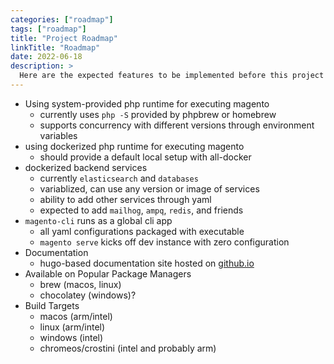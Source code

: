 ```yaml
---
categories: ["roadmap"]
tags: ["roadmap"]
title: "Project Roadmap"
linkTitle: "Roadmap"
date: 2022-06-18
description: >
  Here are the expected features to be implemented before this project goes to 1.0
---
```


* Using system-provided php runtime for executing magento
    * currently uses `php -S` provided by phpbrew or homebrew
    * supports concurrency with different versions through environment variables
* using dockerized php runtime for executing magento
    * should provide a default local setup with all-docker
* dockerized backend services
    * currently `elasticsearch` and `databases`
    * variablized, can use any version or image of services
    * ability to add other services through yaml
    * expected to add `mailhog`, `ampq`, `redis`, and friends
* `magento-cli` runs as a global cli app
    * all yaml configurations packaged with executable
    * `magento serve` kicks off dev instance with zero configuration
* Documentation
    * hugo-based documentation site hosted on [github.io](https://blueacorninc.github.io/magento-cli/)
* Available on Popular Package Managers
    * brew (macos, linux)
    * chocolatey (windows)?
* Build Targets
    * macos (arm/intel)
    * linux (arm/intel)
    * windows (intel)
    * chromeos/crostini (intel and probably arm)
